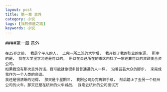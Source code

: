 ```yaml
---
layout: post
title: 第一章 意外
category: 小说 
tags: [我的修道之路]
keywords: 小说 
---
```

####第一章 意外 

    在25岁之前， 我是个平凡的人， 上完一所二流的大学后， 我开始了我的职业的生涯， 所幸的是， 我在大学里学习还是可以的， 所以在自己所在的市区内找了一家还算可以的非欧美合资公司。
    如果我没有那次意外的话，我可能就像很多普普通通的人一样， 沿着芸芸大众的脚步， 来完成我作为一个人类的命运。
    我还是很清晰的记得， 那天是个星期三， 我刚公司办完离职手续， 然后踏上了去另一个杭州公司的火车，那天还是在杭州的火车城战， 我刚去杭州的公司面试万 


 
